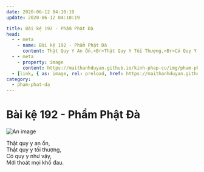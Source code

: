 ```yaml
---
date: 2020-06-12 04:10:19
update: 2020-06-12 04:10:19

title: Bài kệ 192 - Phẩm Phật Đà
head:
  - - meta
    - name: Bài kệ 192 - Phẩm Phật Đà
      content: Thật Quy Y An Ổn,<Br>Thật Quy Y Tối Thượng,<Br>Có Quy Y Như Vậy,<Br>Mới Thoát Mọi Khổ Đau.<Br>
  - - meta
    - property: image
      content: https://maithanhduyan.github.io/kinh-phap-cu/img/pham-phat-da/pham-phat-da-192.jpg
  - [link, { as: image, rel: preload, href: https://maithanhduyan.github.io/kinh-phap-cu/img/pham-phat-da/pham-phat-da-192.jpg }]
category:
  - pham-phat-da
---
```


# Bài kệ 192 - Phẩm Phật Đà

![An image](/img/pham-phat-da/pham-phat-da-192.jpg)

Thật quy y an ổn,<br>Thật quy y tối thượng,<br>Có quy y như vậy,<br>Mới thoát mọi khổ đau.<br>
